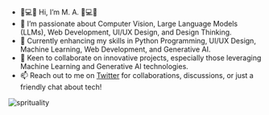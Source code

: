 - 🌟💻🌟 Hi, I’m M. A. 🌟💻🌟
- 👀 I’m passionate about Computer Vision, Large Language Models (LLMs), Web Development, UI/UX Design, and Design Thinking. 
- 🌱 Currently enhancing my skills in Python Programming, UI/UX Design, Machine Learning, Web Development, and Generative AI.
- 💞️ Keen to collaborate on innovative projects, especially those leveraging Machine Learning and Generative AI technologies.
- 📫 Reach out to me on [Twitter](https://www.twitter.com/mohliyet) for collaborations, discussions, or just a friendly chat about tech!

![sprituality](https://github.com/mohliyet/mohliyet/assets/151230060/747e88e8-a7b7-4e90-a8ba-dc6a39a30852)
<!---!

mohliyet/mohliyet is a ✨ special ✨ repository because its `README.md` (this file) appears on your GitHub profile.
You can click the Preview link to take a look at your changes.
--->
